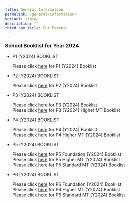 ```yaml
---
title: General Information
permalink: /general-information/
variant: tiptap
description: ""
third_nav_title: For Parents
---
```

<h3>School Booklist for Year 2024</h3>
<ul>
<li>
<p>P1 (Y2024) BOOKLIST</p>
<p>Please click <a href="https://go.gov.sg/2024p1booklist" rel="noopener" target="_blank">here</a> for
P1 (Y2024) Booklist</p>
</li>
<li>
<p>P2 (Y2024) BOOKLIST</p>
<p>Please click <a href="https://go.gov.sg/2024p2booklist" rel="noopener" target="_blank">here</a> for
P2 (Y2024) Booklist</p>
</li>
<li>
<p>P3 (Y2024) BOOKLIST</p>
<p>Please click <a href="https://go.gov.sg/2024p3booklist" rel="noopener" target="_blank">here</a> for
P3 (Y2024) Booklist
<br>Please click <a href="https://go.gov.sg/2024p3hmt" rel="noopener" target="_blank">here</a> for
P3 (Y2024) Higher MT Booklist</p>
</li>
<li>
<p>P4 (Y2024) BOOKLIST</p>
<p>Please click <a href="https://go.gov.sg/2024p4booklist" rel="noopener" target="_blank">here</a> for
P4 (Y2024) Booklist
<br>Please click <a href="https://go.gov.sg/2024p4hmt" rel="noopener" target="_blank">here</a> for
P4 Higher MT (Y2024) Booklist</p>
</li>
<li>
<p>P5 (Y2024) BOOKLIST</p>
<p>Please click <a href="https://go.gov.sg/2024p5fdn" rel="noopener" target="_blank">here</a> for
P5 Foundation (Y2024) Booklist
<br>Please click <a href="https://go.gov.sg/2024p5hmt" rel="noopener" target="_blank">here</a> for
P5 Higher MT (Y2024) Booklist
<br>Please click <a href="https://go.gov.sg/2024p5stdmt" rel="noopener" target="_blank">here</a> for
P5 Standard MT (Y2024) Booklist</p>
</li>
<li>
<p>P6 (Y2024) BOOKLIST</p>
<p>Please click <a href="https://go.gov.sg/2024p6fdn" rel="noopener" target="_blank">here</a> for
P6 Foundation (Y2024) Booklist
<br>Please click <a href="https://go.gov.sg/2024p6hmt" rel="noopener" target="_blank">here</a> for
P6 Higher MT (Y2024) Booklist
<br>Please click <a href="https://go.gov.sg/2024p6stdmt" rel="noopener" target="_blank">here</a> for
P6 Standard MT (Y2024) Booklist</p>
</li>
</ul>
<p></p>